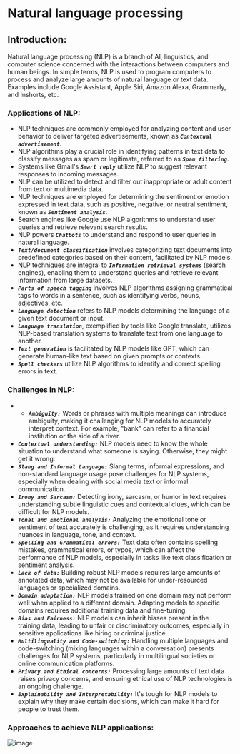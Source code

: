 # Natural language processing
## Introduction:
Natural language processing (NLP) is a branch of AI, linguistics, and computer science concerned with the interactions between computers and human beings. In simple terms, NLP is used to program computers to process and analyze large amounts of natural language or text data. Examples include Google Assistant, Apple Siri, Amazon Alexa, Grammarly, and Inshorts, etc.

### Applications of NLP:
- NLP techniques are commonly employed for analyzing content and user behavior to deliver targeted advertisements, known as ___`Contextual advertisement`___.
- NLP algorithms play a crucial role in identifying patterns in text data to classify messages as spam or legitimate, referred to as ___`Spam filtering`___.
- Systems like Gmail's ___`Smart reply`___ utilize NLP to suggest relevant responses to incoming messages.
- NLP can be utilized to detect and filter out inappropriate or adult content from text or multimedia data.
- NLP techniques are employed for determining the sentiment or emotion expressed in text data, such as positive, negative, or neutral sentiment, known as ___`Sentiment analysis`___.
- Search engines like Google use NLP algorithms to understand user queries and retrieve relevant search results.
- NLP powers ___`Chatbots`___ to understand and respond to user queries in natural language.
- ___`Text/document classification`___ involves categorizing text documents into predefined categories based on their content, facilitated by NLP models.
- NLP techniques are integral to ___`Information retrieval systems`___ (search engines), enabling them to understand queries and retrieve relevant information from large datasets.
- ___`Parts of speech tagging`___ involves NLP algorithms assigning grammatical tags to words in a sentence, such as identifying verbs, nouns, adjectives, etc.
- ___`Language detection`___ refers to NLP models determining the language of a given text document or input.
- ___`Language translation`___, exemplified by tools like Google translate, utilizes NLP-based translation systems to translate text from one language to another.
- ___`Text generation`___ is facilitated by NLP models like GPT, which can generate human-like text based on given prompts or contexts.
- ___`Spell checkers`___ utilize NLP algorithms to identify and correct spelling errors in text.

### Challenges in NLP:
- - ___`Ambiguity:`___ Words or phrases with multiple meanings can introduce ambiguity, making it challenging for NLP models to accurately interpret context. For example, "bank" can refer to a financial institution or the side of a river.
- ___`Contextual understanding:`___ NLP models need to know the whole situation to understand what someone is saying. Otherwise, they might get it wrong.
- ___`Slang and Informal Language:`___ Slang terms, informal expressions, and non-standard language usage pose challenges for NLP systems, especially when dealing with social media text or informal communication.
- ___`Irony and Sarcasm:`___ Detecting irony, sarcasm, or humor in text requires understanding subtle linguistic cues and contextual clues, which can be difficult for NLP models.
- ___`Tonal and Emotional analysis:`___ Analyzing the emotional tone or sentiment of text accurately is challenging, as it requires understanding nuances in language, tone, and context.
- ___`Spelling and Grammatical errors:`___ Text data often contains spelling mistakes, grammatical errors, or typos, which can affect the performance of NLP models, especially in tasks like text classification or sentiment analysis.
- ___`Lack of data:`___ Building robust NLP models requires large amounts of annotated data, which may not be available for under-resourced languages or specialized domains.
- ___`Domain adaptation:`___ NLP models trained on one domain may not perform well when applied to a different domain. Adapting models to specific domains requires additional training data and fine-tuning.
- ___`Bias and Fairness:`___ NLP models can inherit biases present in the training data, leading to unfair or discriminatory outcomes, especially in sensitive applications like hiring or criminal justice.
- ___`Multilinguality and Code-switching:`___ Handling multiple languages and code-switching (mixing languages within a conversation) presents challenges for NLP systems, particularly in multilingual societies or online communication platforms.
- ___`Privacy and Ethical concerns:`___ Processing large amounts of text data raises privacy concerns, and ensuring ethical use of NLP technologies is an ongoing challenge.
- ___`Explainability and Interpretability:`___ It's tough for NLP models to explain why they make certain decisions, which can make it hard for people to trust them.

### Approaches to achieve NLP applications:


![image](https://github.com/user-attachments/assets/9b097313-14f4-4bb5-918e-8d8669469f66)

















